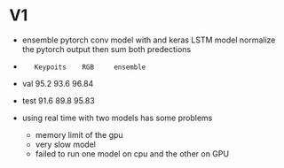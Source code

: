 # V1

- ensemble pytorch conv model with and keras LSTM model normalize the pytorch output then sum both predections
-        Keypoits    RGB     ensemble
-  val   95.2        93.6    96.84
-  test  91.6        89.8    95.83



- using real time with two models has some problems 
    - memory limit of the gpu
    - very slow model
    - failed to run one model on cpu and the other on GPU
    